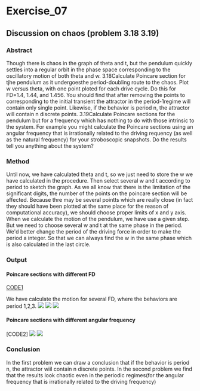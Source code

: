 # Exercise_07
## Discussion on chaos (problem 3.18 3.19)
### Abstract
Though there is chaos in the graph of theta and t, but the pendulum quickly settles into a regular orbit in the phase space corresponding to the oscillatory motion of both theta and w. 3.18Calculate Poincare section for tjhe pendulum as it undergoesthe period-doubling route to the chaos. Plot w versus theta, with one point ploted for each drive cycle. Do this for FD=1.4, 1.44, and 1.456. You should find that after removing the points to corresponding to the initial transient the attractor in the period-1regime will contain only single point. Likewise, if the behavior is period n, the attractor will contain n discrete points.
 3.19Calculate Poincare sections for the pendulum but for a frequency which has nothing to do with those intrinsic to the system. For example you might calculate the Poincare sections using an angular frequency that is irrationally related to the driving requency (as well as the natural frequency) for your stroboscopic snapshots. Do the results tell you anything about the system?
 ### Method
 Until now, we have calculated theta and t, so we just need to store the w we have calculated in the procedure. Then select several w and t according to period to sketch the graph.
 As we all know that there is the limitation of the significant digits, the number of the points on the poincare section will be affected. Because thre may be several pointts which are really close (in fact they should have been plotted at the same place for the reason of computational accuracy), we should choose proper limits of x and y axis. When we calculate the motion of the pendulum, we have use a given step. But we need to choose several w and t at the same phase in the period. We'd better change the period of the driving force in order to make the period a integer. So that we can always find the w in the same phase which is also calculated in the last circle.
 ### Output
 #### Poincare sections with different FD
 [CODE1](https://github.com/maxiaobao233/compuational_physics_N2015301020106/blob/master/code8.1.py)
 
 We have calculate the motion for several FD, where the behaviors are period 1,2,3. 
 ![](https://github.com/yyx1996/computational_physics_N2015301020105/raw/master/pic8-1.png)
 ![](https://github.com/yyx1996/computational_physics_N2015301020105/raw/master/pic8-2.png)
 ![](https://github.com/yyx1996/computational_physics_N2015301020105/raw/master/pic8-3.png)
 #### Poincare sections with different angular frequency
 [CODE2]
 ![](https://github.com/yyx1996/computational_physics_N2015301020105/raw/master/pic8-4.png)
 ![](https://github.com/yyx1996/computational_physics_N2015301020105/raw/master/pic8-5.png)
 ### Conclusion
 In the first problem we can draw a conclusion that if the behavior is period n, the attractor wiil contain n discrete points.
 In the second problem we find that the results look chaotic even in the periodic regimes(for the angular frequency that is irrationally related to the driving frequency)
